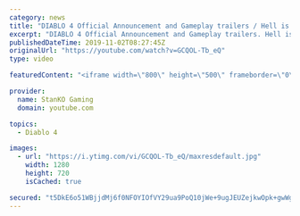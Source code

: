 ```yaml
---
category: news
title: "DIABLO 4 Official Announcement and Gameplay trailers / Hell is Coming"
excerpt: "DIABLO 4 Official Announcement and Gameplay trailers. Hell is Coming my friends. For more game videos and trailers hit that like button, comment,share and ..."
publishedDateTime: 2019-11-02T08:27:45Z
originalUrl: "https://youtube.com/watch?v=GCQOL-Tb_eQ"
type: video

featuredContent: "<iframe width=\"800\" height=\"500\" frameborder=\"0\" src=\"https://www.youtube.com/embed/GCQOL-Tb_eQ\" allow=\"accelerometer; autoplay; encrypted-media; gyroscope; picture-in-picture\" allowfullscreen></iframe>"

provider:
  name: StanKO Gaming
  domain: youtube.com

topics:
  - Diablo 4

images:
  - url: "https://i.ytimg.com/vi/GCQOL-Tb_eQ/maxresdefault.jpg"
    width: 1280
    height: 720
    isCached: true

secured: "t5DkE6o51WBjjdMj6f0NFOYIOfVY29ua9PoQ10jWe+9ugJEUZejkwOpk+gwWgoeOWGSRM2AdxuEtWyC4JBbNlXLknT47BKMzaHARdm8XF33OdkVmzOWFc8RwPwBVLOOqRFwqythksmdFJXSfSM68S48wM33le47YRHvGEnDx8zZSfQCvPH+GAXcf7lSWBz8fxKtCUX6KQPWX4jy3VrGP77nLY8lLV1zjLZykyXyOlAd1caR5Znu/HOMWI+bDiXcgixGwixnZ1tIv5zhe0K4uTH5pFquBeHIGaj/V1+4JwOOUX8+c3h//1jso+VcfPtBLyYFw9eHeLpSMBTNu+LbXR6VXTlSgUiC/TP+gv49KDUFLWXzSPWuTSzwAA7TcR8xyj0eRsW9uUB41NMuplYsOKJtobjFwXALXTM504pa2TK1xZpJ8R5dPaY69R2kAJ0YK;u9mGbdiUL6prTOYNDzg6bQ=="
---
```


